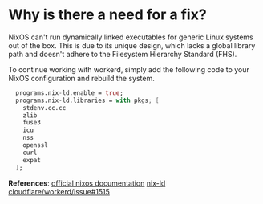 # Why is there a need for a fix?

NixOS can't run dynamically linked executables for generic Linux systems out of the box. This is due to its unique design, which lacks a global library path and doesn't adhere to the Filesystem Hierarchy Standard (FHS).

To continue working with workerd, simply add the following code to your NixOS configuration and rebuild the system.

```nix
  programs.nix-ld.enable = true;
  programs.nix-ld.libraries = with pkgs; [
    stdenv.cc.cc
    zlib
    fuse3
    icu
    nss
    openssl
    curl
    expat
  ];
```

**References**:
[official nixos documentation](https://nix.dev/guides/faq#how-to-run-non-nix-executables)
[nix-ld](https://github.com/Mic92/nix-ld)
[cloudflare/workerd/issue#1515](https://github.com/cloudflare/workerd/discussions/1515)

